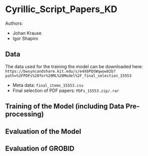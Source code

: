 # Cyrillic_Script_Papers_KD
Authors: 
- Johan Krause
- Igor Shapiro

## Data
The data used for the training the model can be downloaded here: `https://bwsyncandshare.kit.edu/s/e4X6PQtWqwow82b?path=%2FPDFs%20for%20ML%20Model%2F_final_selection_15553`

- Meta data: `final_items_15553.csv`
- Final selection of PDF papers: `PDFs_15553.zip/.rar`

## Training of the Model (including Data Pre-processing)

## Evaluation of the Model

## Evaluation of GROBID
